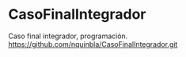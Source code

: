 # CasoFinalIntegrador
Caso final integrador, programación.
https://github.com/nquinbla/CasoFinalIntegrador.git